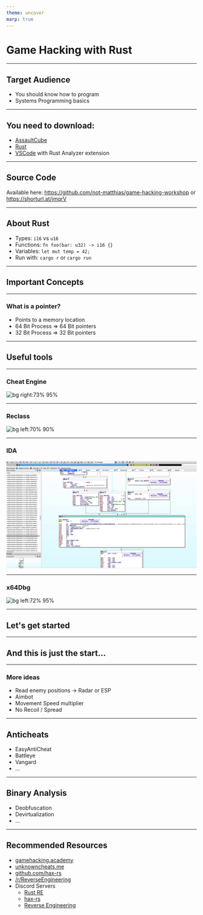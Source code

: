 ```yaml
---
theme: uncover
marp: true
---
```


# Game Hacking with Rust

---

## Target Audience

- You should know how to program
- Systems Programming basics

---

## You need to download:

- [AssaultCube](https://assault.cubers.net/download.html)
- [Rust](https://rustup.rs/)
- [VSCode](https://code.visualstudio.com/download) with Rust Analyzer extension

<!-- 
- [IDA Free](https://hex-rays.com/ida-free/)
- [Cheat Engine](https://www.cheatengine.org/) (Windows)
- [Scanmem](https://github.com/scanmem/scanmem) (Linux)
 -->

---

## Source Code

Available here: 
https://github.com/not-matthias/game-hacking-workshop
or
https://shorturl.at/jmqrV

---

## About Rust

- Types: `i16` vs `u16`
- Functions: `fn foo(bar: u32) -> i16 {}`
- Variables: `let mut temp = 42;`
- Run with: `cargo r` or `cargo run`

---

## Important Concepts

---

### What is a pointer?

- Points to a memory location
- 64 Bit Process => 64 Bit pointers
- 32 Bit Process => 32 Bit pointers

---

## Useful tools

---

### Cheat Engine

![bg right:73% 95%](https://wiki.cheatengine.org/images/8/8e/Tutorials.CETutorialx64.step02.04.png)

---

### Reclass

![bg left:70% 90%](https://camo.githubusercontent.com/712de35cebd00cea16055c09ef4262a2476d7f2e84f9425a7fcf31de6a9dc910/68747470733a2f2f61626c6f61642e64652f696d672f6d61696e346873626a2e6a7067)

---

### IDA

![bg right:80% 95%](ida.jpg)

---

### x64Dbg

![bg left:72%  95%](https://camo.githubusercontent.com/399b3391c873c9c1484f4487de23e20435d4ef2e251104660c6f7e1fc83e8ee6/68747470733a2f2f692e696d6775722e636f6d2f563266354150392e706e67)

---

## Let's get started

<!-- 

- Show how you can find the offset in IDA
- Show how you can find it with findmem
- Write to health (static)
- Read player, write to health offset

-->

---

## And this is just the start...

---

### More ideas

- Read enemy positions -> Radar or ESP
- Aimbot
- Movement Speed multiplier
- No Recoil / Spread

---


## Anticheats

- EasyAntiCheat
- Battleye
- Vangard
- ...

---

## Binary Analysis

- Deobfuscation
- Devirtualization
- ...

---

## Recommended Resources

- [gamehacking.academy](https://gamehacking.academy/)
- [unknowncheats.me](https://www.unknowncheats.me/)
- [github.com/hax-rs](https://github.com/hax-rs)
- [/r/ReverseEngineering](https://www.reddit.com/r/ReverseEngineering/)
- Discord Servers
  - [Rust RE](https://discord.gg/m2EnYsQddj)
  - [hax-rs](https://discord.gg/TSbkZbnnjJ)
  - [Reverse Engineering](https://discord.gg/rtfm)

